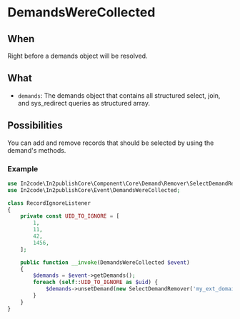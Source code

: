 # DemandsWereCollected

## When

Right before a demands object will be resolved.

## What

* `demands`: The demands object that contains all structured select, join, and sys_redirect queries as structured array.

## Possibilities

You can add and remove records that should be selected by using the demand's methods.

### Example

```php
use In2code\In2publishCore\Component\Core\Demand\Remover\SelectDemandRemover;
use In2code\In2publishCore\Event\DemandsWereCollected;

class RecordIgnoreListener
{
    private const UID_TO_IGNORE = [
        1,
        11,
        42,
        1456,
    ];

    public function __invoke(DemandsWereCollected $event)
    {
        $demands = $event->getDemands();
        foreach (self::UID_TO_IGNORE as $uid) {
            $demands->unsetDemand(new SelectDemandRemover('my_ext_domain_model_something', 'uid', $uid));
        }
    }
}
```
